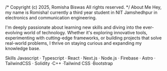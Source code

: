 /* 
  Copyright (c) 2025, Romisha Biswas
  All rights reserved.
  */
About Me
Hey, my name is Romisha! currently a third year student in NIT Jamshedhpur in electronics and communication engineering. 

I'm deeply passionate about learning new skills and diving into the ever-evolving world of technology. Whether it's exploring innovative tools, experimenting with cutting-edge frameworks, or building projects that solve real-world problems, I thrive on staying curious and expanding my knowledge base.  

Skills
Javascript · Typescript · React · Next.js · Node.js · Firebase · Astro · TailwindCSS · Solidity ·C++ ·Tailwind CSS ·Bootstrap